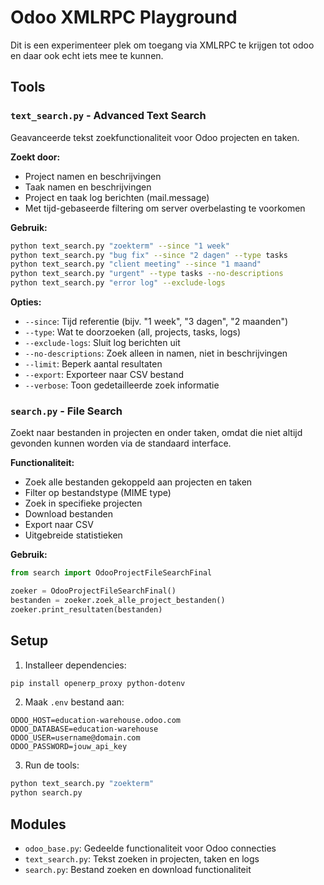 # Odoo XMLRPC Playground

Dit is een experimenteer plek om toegang via XMLRPC te krijgen tot odoo en daar ook echt iets mee te kunnen.

## Tools

### `text_search.py` - Advanced Text Search
Geavanceerde tekst zoekfunctionaliteit voor Odoo projecten en taken.

**Zoekt door:**
- Project namen en beschrijvingen
- Taak namen en beschrijvingen  
- Project en taak log berichten (mail.message)
- Met tijd-gebaseerde filtering om server overbelasting te voorkomen

**Gebruik:**
```bash
python text_search.py "zoekterm" --since "1 week"
python text_search.py "bug fix" --since "2 dagen" --type tasks
python text_search.py "client meeting" --since "1 maand"
python text_search.py "urgent" --type tasks --no-descriptions
python text_search.py "error log" --exclude-logs
```

**Opties:**
- `--since`: Tijd referentie (bijv. "1 week", "3 dagen", "2 maanden")
- `--type`: Wat te doorzoeken (all, projects, tasks, logs)
- `--exclude-logs`: Sluit log berichten uit
- `--no-descriptions`: Zoek alleen in namen, niet in beschrijvingen
- `--limit`: Beperk aantal resultaten
- `--export`: Exporteer naar CSV bestand
- `--verbose`: Toon gedetailleerde zoek informatie

### `search.py` - File Search
Zoekt naar bestanden in projecten en onder taken, omdat die niet altijd gevonden kunnen worden via de standaard interface.

**Functionaliteit:**
- Zoek alle bestanden gekoppeld aan projecten en taken
- Filter op bestandstype (MIME type)
- Zoek in specifieke projecten
- Download bestanden
- Export naar CSV
- Uitgebreide statistieken

**Gebruik:**
```python
from search import OdooProjectFileSearchFinal

zoeker = OdooProjectFileSearchFinal()
bestanden = zoeker.zoek_alle_project_bestanden()
zoeker.print_resultaten(bestanden)
```

## Setup

1. Installeer dependencies:
```bash
pip install openerp_proxy python-dotenv
```

2. Maak `.env` bestand aan:
```
ODOO_HOST=education-warehouse.odoo.com
ODOO_DATABASE=education-warehouse
ODOO_USER=username@domain.com
ODOO_PASSWORD=jouw_api_key
```

3. Run de tools:
```bash
python text_search.py "zoekterm"
python search.py
```

## Modules

- `odoo_base.py`: Gedeelde functionaliteit voor Odoo connecties
- `text_search.py`: Tekst zoeken in projecten, taken en logs
- `search.py`: Bestand zoeken en download functionaliteit

